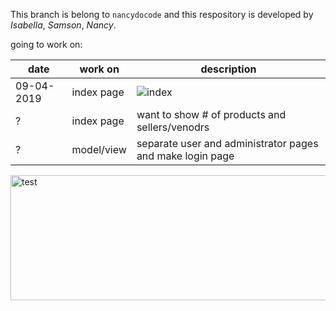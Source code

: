 This branch is belong to `nancydocode` and this respository is developed by _Isabella_, _Samson_, _Nancy_.
 
going to work on:

date       | work on    | description
-----------|------------|---------------
09-04-2019 | index page | ![index](https://user-images.githubusercontent.com/30683150/64276746-aa9a9b80-cf16-11e9-87c5-0c657a42497a.png)
?          | index page | want to show # of products and sellers/venodrs
?          | model/view | separate user and administrator pages and make login page 


<p><img src="https://user-images.githubusercontent.com/30683150/64276746-aa9a9b80-cf16-11e9-87c5-0c657a42497a.png" alt="test" width="700" height="200"></p>           
